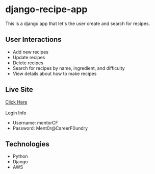# django-recipe-app
This is a django app that let's the user create and search for recipes.

## User Interactions
- Add new recipes
- Update recipes
- Delete recipes
- Search for recipes by name, ingredient, and difficulty
- View details about how to make recipes

## Live Site
[Click Here](https://recipes330-b394d7d440dc.herokuapp.com/)<br><br>
Login Info
- Username: mentorCF
- Password: Ment0r@CareerF0undry

## Technologies
- Python
- Django
- AWS
